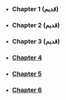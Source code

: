 - ### Chapter 1 (قديم)
- ### Chapter 2 (قديم)
- ### Chapter 3 (قديم)
- ### [Chapter 4](./RTOS/Ch4.md)
- ### [Chapter 5](./RTOS/Ch5.md)
- ### [Chapter 6](./RTOS/Ch6.md)